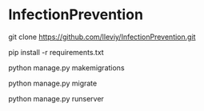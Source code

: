 # InfectionPrevention

git clone https://github.com/lleviy/InfectionPrevention.git

pip install -r requirements.txt

python manage.py makemigrations

python manage.py migrate

python manage.py runserver


